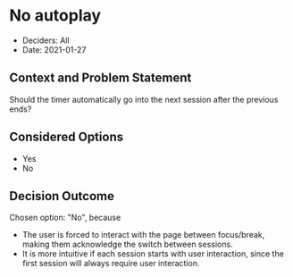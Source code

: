 # No autoplay

* Deciders: All
* Date: 2021-01-27

## Context and Problem Statement

Should the timer automatically go into the next session after the previous ends?

## Considered Options

* Yes
* No

## Decision Outcome

Chosen option: "No", because 
* The user is forced to interact with the page between focus/break, making them acknowledge the switch between sessions.
* It is more intuitive if each session starts with user interaction, since the first session will always require user interaction.